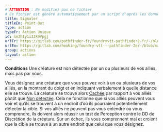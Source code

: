 ```yaml
---
# ATTENTION : Ne modifiez pas ce fichier
# Ce fichier est généré automatiquement par un script d'après les données du module Foundry VTT officiel et de sa traduction
title: Signaler
titleEn: Point Out
type: action
typeFr: Action Unique
id: sn2hIy1iIJX9Vpgj
urlFr: https://gitlab.com/pathfinder-fr/foundryvtt-pathfinder2-fr/-/blob/master/data/actions/sn2hIy1iIJX9Vpgj.htm
urlEn: https://gitlab.com/hooking/foundry-vtt---pathfinder-2e/-/blob/master/packs/data/actions.db/point-out.json
group: actions
layout: action
---
```

**Conditions** Une créature est non détectée par un ou plusieurs de vos alliés, mais pas par vous.

Vous désignez une créature que vous pouvez voir à un ou plusieurs de vos alliés, en la montrant du doigt et en indiquant verbalement à quelle distance elle se trouve. La créature se trouve alors [Cachée](/_conditions/caché.md) par rapport à vos alliés plutôt que [Non détectée](/_conditions/non-détecté.md). Cela ne fonctionne que si vos alliés peuvent vous voir et qu’ils se trouvent à un endroit d’où ils pourraient potentiellement détecter la cible. Si vos alliés ne peuvent pas vous entendre ou vous comprendre, ils doivent alors réussir un test de Perception contre le DD de Discrétion de la créature. Sur un échec, ils vous comprennent mal et croient que la cible se trouve à un autre endroit que celui que vous désignez.


